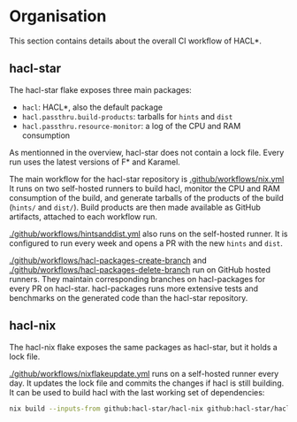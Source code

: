 # Organisation

This section contains details about the overall CI workflow of HACL*.

## hacl-star

The hacl-star flake exposes three main packages:
- `hacl`: HACL*, also the default package
- `hacl.passthru.build-products`: tarballs for `hints` and `dist`
- `hacl.passthru.resource-monitor`: a log of the CPU and RAM consumption

As mentionned in the overview, hacl-star does not contain a lock file. Every run
uses the latest versions of F* and Karamel.

The main workflow for the hacl-star repository is
[.github/workflows/nix.yml](https://github.com/hacl-star/hacl-star/blob/main/.github/workflows/nix.yml)
It runs on two self-hosted runners to build hacl, monitor the CPU and RAM
consumption of the build, and generate tarballs of the products of the build
(`hints/` and `dist/`). Build products are then made available as GitHub
artifacts, attached to each workflow run.

[./github/workflows/hintsanddist.yml](https://github.com/hacl-star/hacl-star/blob/main/.github/workflows/hintsanddist.yml)
also runs on the self-hosted runner. It is configured to run every week and opens
a PR with the new `hints` and `dist`.

[./github/workflows/hacl-packages-create-branch](https://github.com/hacl-star/hacl-star/blob/main/.github/workflows/hacl-packages-create-branch.yml)
and
[./github/workflows/hacl-packages-delete-branch](https://github.com/hacl-star/hacl-star/blob/main/.github/workflows/hacl-packages-delete-branch.yml)
run on GitHub hosted runners. They maintain corresponding branches on
hacl-packages for every PR on hacl-star. hacl-packages runs more extensive tests
and benchmarks on the generated code than the hacl-star repository.

## hacl-nix

The hacl-nix flake exposes the same packages as hacl-star,
but it holds a lock file.

[./github/workflows/nixflakeupdate.yml](https://github.com/hacl-star/hacl-nix/blob/main/.github/workflows/nixflakeupdate.yml)
runs on a self-hosted runner every day. It updates the lock file and commits the
changes if hacl is still building. It can be used to build hacl with the last
working set of dependencies:

```bash
nix build --inputs-from github:hacl-star/hacl-nix github:hacl-star/hacl-star
```

